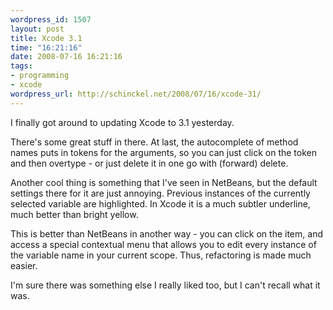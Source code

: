 ```yaml
--- 
wordpress_id: 1507
layout: post
title: Xcode 3.1
time: "16:21:16"
date: 2008-07-16 16:21:16
tags: 
- programming
- xcode
wordpress_url: http://schinckel.net/2008/07/16/xcode-31/
---
```

I finally got around to updating Xcode to 3.1 yesterday.

There's some great stuff in there. At last, the autocomplete of method names puts in tokens for the arguments, so you can just click on the token and then overtype - or just delete it in one go with (forward) delete.

Another cool thing is something that I've seen in NetBeans, but the default settings there for it are just annoying. Previous instances of the currently selected variable are highlighted. In Xcode it is a much subtler underline, much better than bright yellow.

This is better than NetBeans in another way - you can click on the item, and access a special contextual menu that allows you to edit every instance of the variable name in your current scope. Thus, refactoring is made much easier.

I'm sure there was something else I really liked too, but I can't recall what it was.
